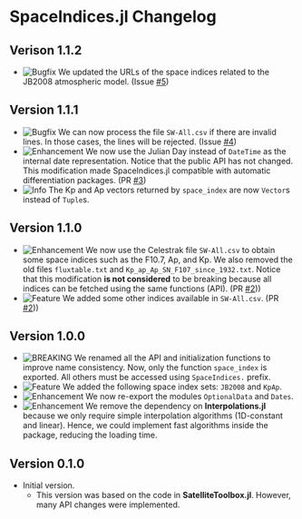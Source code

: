 SpaceIndices.jl Changelog
=========================

Verison 1.1.2
-------------

- ![Bugfix][badge-bugfix] We updated the URLs of the space indices related to the JB2008
  atmospheric model. (Issue [#5][gh-issue-5])

Version 1.1.1
-------------

- ![Bugfix][badge-bugfix] We can now process the file `SW-All.csv` if there are invalid
  lines. In those cases, the lines will be rejected. (Issue [#4][gh-issue-4])
- ![Enhancement][badge-enhancement] We now use the Julian Day instead of `DateTime` as the
  internal date representation. Notice that the public API has not changed. This
  modification made SpaceIndices.jl compatible with automatic differentiation packages.
  (PR [#3][gh-pr-3])
- ![Info][badge-info] The Kp and Ap vectors returned by `space_index` are now `Vector`s
  instead of `Tuple`s.

Version 1.1.0
-------------

- ![Enhancement][badge-enhancement] We now use the Celestrak file `SW-All.csv` to obtain
  some space indices such as the F10.7, Ap, and Kp. We also removed the old files
  `fluxtable.txt` and `Kp_ap_Ap_SN_F107_since_1932.txt`. Notice that this modification **is
  not considered** to be breaking because all indices can be fetched using the same
  functions (API). (PR [#2][gh-pr-2]))
- ![Feature][badge-feature] We added some other indices available in `SW-All.csv`.
  (PR [#2][gh-pr-2]))

Version 1.0.0
-------------

- ![BREAKING][badge-breaking] We renamed all the API and initialization functions to improve
  name consistency. Now, only the function `space_index` is exported. All others must be
  accessed using `SpaceIndices.` prefix.
- ![Feature][badge-feature] We added the following space index sets: `JB2008` and `KpAp`.
- ![Enhancement][badge-enhancement] We now re-export the modules `OptionalData` and `Dates`.
- ![Enhancement][badge-enhancement] We remove the dependency on **Interpolations.jl**
  because we only require simple interpolation algorithms (1D-constant and linear). Hence,
  we could implement fast algorithms inside the package, reducing the loading time.

Version 0.1.0
-------------

- Initial version.
  - This version was based on the code in **SatelliteToolbox.jl**. However, many API changes
    were implemented.

[badge-breaking]: https://img.shields.io/badge/BREAKING-red.svg
[badge-deprecation]: https://img.shields.io/badge/Deprecation-orange.svg
[badge-feature]: https://img.shields.io/badge/Feature-green.svg
[badge-enhancement]: https://img.shields.io/badge/Enhancement-blue.svg
[badge-bugfix]: https://img.shields.io/badge/Bugfix-purple.svg
[badge-info]: https://img.shields.io/badge/Info-gray.svg

[gh-issue-4]: https://github.com/JuliaSpace/SpaceIndices.jl/issues/4
[gh-issue-5]: https://github.com/JuliaSpace/SpaceIndices.jl/issues/5

[gh-pr-2]: https://github.com/JuliaSpace/SpaceIndices.jl/pull/2
[gh-pr-3]: https://github.com/JuliaSpace/SpaceIndices.jl/pull/3
